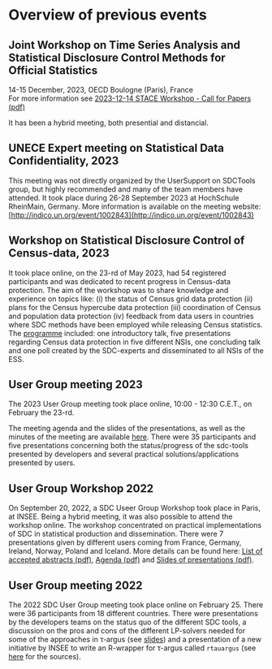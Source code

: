 # Overview of previous events

## Joint Workshop on Time Series Analysis and Statistical Disclosure Control Methods for Official Statistics <br>
14-15 December, 2023, OECD Boulogne (Paris), France<br>
For more information see [2023-12-14 STACE Workshop - Call for Papers (pdf)](2023-12-14_STACE_Workshop_-_Call_for_Papers.pdf)<br>

It has been a hybrid meeting, both presential and distancial.  <br>


## UNECE Expert meeting on Statistical Data Confidentiality, 2023
This meeting was not directly organized by the UserSupport on SDCTools group, but highly recommended and many of the team members have attended. It took place during 26-28 September 2023 at HochSchule RheinMain, Germany. More information is available on the meeting website: [http://indico.un.org/event/1002843](http://indico.un.org/event/1002843)

## Workshop on Statistical Disclosure Control of Census-data, 2023
It took place online, on the 23-rd of May 2023, had 54 registered participants and was dedicated to recent progress in Census-data protection.
The aim of the workshop was to share knowledge and experience on topics like: (i) the status of Census grid data protection (ii) plans for the Census hypercube data protection (iii) coordination of Census and population data protection (iv) feedback from data users in countries where SDC methods have been employed while releasing Census statistics.
The [programme](WCensusSDC2023/Agenda_WorkshopCensusSDC2023.pdf) included: one introductory talk, five presentations regarding Census data protection in five different NSIs, one concluding talk and one poll created by the SDC-experts and disseminated to all NSIs of the ESS.


## User Group meeting 2023
The 2023 User Group meeting took place online, 10:00 - 12:30 C.E.T.,  on February the 23-rd. 
  
The meeting agenda and the slides of the presentations, as well as the minutes of the meeting are available [here](https://github.com/sdcTools/UserMeetings/tree/master/User%20Group%20Meeting%20%233%20-%2023.02.23).
There were 35 participants and five presentations concerning both the status/progress of the sdc-tools presented by developers and several practical solutions/applications presented by users. 
  
## User Group Workshop 2022

On September 20, 2022, a SDC Useer Group Workshop took place in Paris, at INSEE. Being a hybrid meeting, it was also possible to attend the workshop online. The workshop concentrated on practical implementations of SDC in statistical production and dissemination. There were 7 presentations given by different users coming from France, Germany, Ireland, Norway, Poland and Iceland. More details can be found here: [List of accepted abstracts (pdf)](Abstracts_W2022.pdf), [Agenda (pdf)](draft_agenda_W2022.pdf) and [Slides of presentations (pdf)](https://github.com/sdcTools/UserSupport/blob/master/docs/W2022/).

## User Group meeting 2022
The 2022 SDC User Group meeting took place online on February 25. There were 36 participants from 18 different countries. There were presentations by the developers teams on the status quo of the different SDC tools, a discussion on the pros and cons of the different LP-solvers needed for some of the approaches in &tau;-argus (see [slides](https://github.com/sdcTools/UserMeetings/tree/master/User%20Group%20Meeting%20%232%20-%2025.02.22)) and a presentation of a new initiative by INSEE to write an R-wrapper for &tau;-argus called `rtauargus` (see [here](https://github.com/sdcTools/rtauargus) for the sources).
